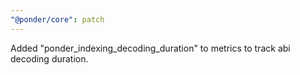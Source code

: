 ```yaml
---
"@ponder/core": patch
---
```


Added "ponder_indexing_decoding_duration" to metrics to track abi decoding duration.
